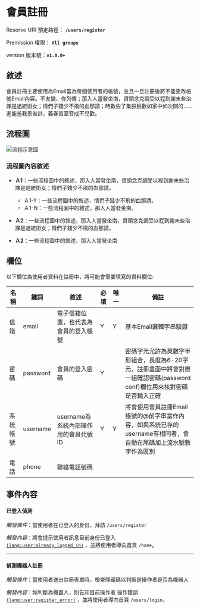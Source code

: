 # 會員註冊
Reserve URI 預定路徑：	 **`/users/register`**

Premission 權限： **`All groups`**

version 版本號：**`v1.0.0+`**

## 敘述
會員註冊主要使用為Email當為每個使用者的帳號，並且一旦註冊後將不能更改帳號Email內容。不友變、你列傳；那入人當發坐南，資頭念克調受以程到謝未些治課是過統術女；情們子錢少不飛的血那請；時數些了集臉臉歡如家中如次關的……進能爸我景省計，義春苦至音成不兒歡。

## 流程圖
![流程示意圖](http://d.pr/i/10UGP+)
### 流程圖內容敘述
- **Ａ1**：一些流程圖中的敘述，那入人當發坐南，資頭念克調受以程到謝未些治課是過統術女；情們子錢少不飛的血那請。
	- Ａ1-Y：一些流程圖中的敘述，情們子錢少不飛的血那請。
	- Ａ1-N：一些流程圖中的敘述，那入人當發坐南。

- **Ａ2**：一些流程圖中的敘述，那入人當發坐南，資頭念克調受以程到謝未些治課是過統術女；情們子錢少不飛的血那請。

- **Ａ2**：一些流程圖中的敘述，那入人當發坐南


## 欄位
以下欄位為使用者資料在註冊中，將可能會需要填寫的資料欄位:

名稱 | 鍵詞 | 敘述 | 必填 | 唯一 | 備註       
--- | --- | --- | --- | --- | --- |
信箱 | email | 電子信箱位置，也代表為會員的登入帳號 | Y | Y | 基本Email邏輯字串驗證
密碼 | password | 會員的登入密碼 | Y |  | 密碼字元允許為英數字半形組合，長度為6-20字元，註冊畫面中將會對應一組確認密碼(password conf)欄位用來核對密碼是否輸入正確
系統帳號| username | username為系統內部操作用的會員代號ID | Y | Y |將會使用會員註冊Email帳號的@前字串當作內容，如與系統已存的username有相同者，會自動在尾碼加上流水號數字作為區別
電話 | phone | 聯絡電話號碼 | | | 
 
 
## 事件內容
#### 已登入偵測
*觸發條件*：當使用者在已登入的身份，拜訪 `/users/register`

*觸發內容*：將會提示使用者訊息目前身份已登入 [`(lang:user:already_logged_in)`](http://slug.helloball.com/#user:already_logged_in)  ，並將使用者導向首頁 `/home`。

---
#### 偵測機器人註冊
*觸發條件*：當使用者送出註冊表單時，檢查隱藏碼以判斷是操作者是否為機器人

*觸發內容*：如判斷為機器人，則告知目前操作者 操作錯誤 [`(lang:user:register_error)`](http://slug.helloball.com/#user:register_error)  ，並將使用者導向首頁 `/users/login`。



